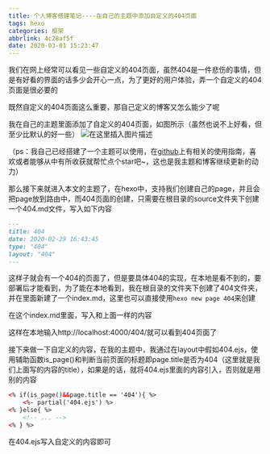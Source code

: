 ```yaml
---
title: 个人博客搭建笔记----在自己的主题中添加自定义的404页面
tags: hexo
categories: 框架
abbrlink: 4c28af5f
date: 2020-03-01 15:23:47
---
```

我们在网上经常可以看见一些自定义的404页面，虽然404是一件悲伤的事情，但是有好看的界面的话多少会开心一点，为了更好的用户体验，弄一个自定义的404页面是很必要的

既然自定义的404页面这么重要，那自己定义的博客又怎么能少了呢
<!-- more -->
我在自己的主题里面添加了自定义的404页面，如图所示（虽然也说不上好看，但至少比默认的好一些）
![在这里插入图片描述](https://img-blog.csdnimg.cn/20200301010541853.png?x-oss-process=image/watermark,type_ZmFuZ3poZW5naGVpdGk,shadow_10,text_aHR0cHM6Ly9ibG9nLmNzZG4ubmV0L3plbXByb2dyYW0=,size_16,color_FFFFFF,t_70)

（ps：我自己已经搭建了一个主题可以使用，在[github](https://github.com/QZEming/hexo-theme-simp)上有相关的使用指南，喜欢或者能够从中有所收获就帮忙点个star吧~，这也是我主题和博客继续更新的动力）

那么接下来就进入本文的主题了，在hexo中，支持我们创建自己的page，并且会把page放到路由中，而404页面的创建，只需要在根目录的source文件夹下创建一个404.md文件，写入如下内容
```markdown
---
title: 404
date: 2020-02-29 16:43:45
type: "404"
layout: "404"
---
```
这样子就会有一个404的页面了，但是要具体404的实现，在本地是看不到的，要部署后才能看到，为了能在本地看到，我在根目录的文件夹下创建了404文件夹，并在里面新建了一个index.md，这里也可以直接使用```hexo new page 404```来创建

在这个index.md里面，写入和上面一样的内容

这样在本地输入http://localhost:4000/404/就可以看到404页面了

接下来做一下自定义的内容，在我的主题中，我通过在layout中假如404.ejs，使用辅助函数is_page()和判断当前页面的标题即page.title是否为404（这里就是我们上面写的内容的title），如果是的话，就将404.ejs里面的内容引入，否则就是用别的内容
```html
<% if(is_page()&&page.title == '404'){ %>
	<%- partial('404.ejs') %>
<% }else{ %>
	<!-- ... -->
<% } %>
```
在404.ejs写入自定义的内容即可